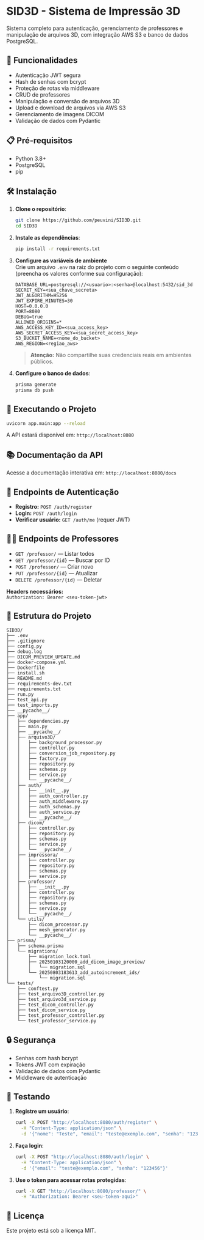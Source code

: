 # SID3D - Sistema de Impressão 3D

Sistema completo para autenticação, gerenciamento de professores e manipulação de arquivos 3D, com integração AWS S3 e banco de dados PostgreSQL.

## 🚀 Funcionalidades

- Autenticação JWT segura
- Hash de senhas com bcrypt
- Proteção de rotas via middleware
- CRUD de professores
- Manipulação e conversão de arquivos 3D
- Upload e download de arquivos via AWS S3
- Gerenciamento de imagens DICOM
- Validação de dados com Pydantic

## 📋 Pré-requisitos

- Python 3.8+
- PostgreSQL
- pip

## 🛠️ Instalação

1. **Clone o repositório**:
   ```bash
   git clone https://github.com/peuvini/SID3D.git
   cd SID3D
   ```

2. **Instale as dependências**:
   ```bash
   pip install -r requirements.txt
   ```

3. **Configure as variáveis de ambiente**  
   Crie um arquivo `.env` na raiz do projeto com o seguinte conteúdo (preencha os valores conforme sua configuração):

   ```env
   DATABASE_URL=postgresql://<usuario>:<senha>@localhost:5432/sid_3d
   SECRET_KEY=<sua_chave_secreta>
   JWT_ALGORITHM=HS256
   JWT_EXPIRE_MINUTES=30
   HOST=0.0.0.0
   PORT=8080
   DEBUG=true
   ALLOWED_ORIGINS=*
   AWS_ACCESS_KEY_ID=<sua_access_key>
   AWS_SECRET_ACCESS_KEY=<sua_secret_access_key>
   S3_BUCKET_NAME=<nome_do_bucket>
   AWS_REGION=<regiao_aws>
   ```

   > **Atenção:** Não compartilhe suas credenciais reais em ambientes públicos.

4. **Configure o banco de dados**:
   ```bash
   prisma generate
   prisma db push
   ```

## 🚀 Executando o Projeto

```bash
uvicorn app.main:app --reload
```

A API estará disponível em: `http://localhost:8080`

## 📚 Documentação da API

Acesse a documentação interativa em: `http://localhost:8080/docs`

## 🔐 Endpoints de Autenticação

- **Registro:** `POST /auth/register`
- **Login:** `POST /auth/login`
- **Verificar usuário:** `GET /auth/me` (requer JWT)

## 👨‍🏫 Endpoints de Professores

- `GET /professor/` — Listar todos
- `GET /professor/{id}` — Buscar por ID
- `POST /professor/` — Criar novo
- `PUT /professor/{id}` — Atualizar
- `DELETE /professor/{id}` — Deletar

**Headers necessários:**  
`Authorization: Bearer <seu-token-jwt>`

## 📁 Estrutura do Projeto

```
SID3D/
├── .env
├── .gitignore
├── config.py
├── debug.log
├── DICOM_PREVIEW_UPDATE.md
├── docker-compose.yml
├── Dockerfile
├── install.sh
├── README.md
├── requirements-dev.txt
├── requirements.txt
├── run.py
├── test_api.py
├── test_imports.py
├── __pycache__/
├── app/
│   ├── dependencies.py
│   ├── main.py
│   ├── __pycache__/
│   ├── arquivo3D/
│   │   ├── background_processor.py
│   │   ├── controller.py
│   │   ├── conversion_job_repository.py
│   │   ├── factory.py
│   │   ├── repository.py
│   │   ├── schemas.py
│   │   ├── service.py
│   │   └── __pycache__/
│   ├── auth/
│   │   ├── __init__.py
│   │   ├── auth_controller.py
│   │   ├── auth_middleware.py
│   │   ├── auth_schemas.py
│   │   ├── auth_service.py
│   │   └── __pycache__/
│   ├── dicom/
│   │   ├── controller.py
│   │   ├── repository.py
│   │   ├── schemas.py
│   │   ├── service.py
│   │   └── __pycache__/
│   ├── impressora/
│   │   ├── controller.py
│   │   ├── repository.py
│   │   ├── schemas.py
│   │   ├── service.py
│   ├── professor/
│   │   ├── __init__.py
│   │   ├── controller.py
│   │   ├── repository.py
│   │   ├── schemas.py
│   │   ├── service.py
│   │   └── __pycache__/
│   └── utils/
│       ├── dicom_processor.py
│       ├── mesh_generator.py
│       └── __pycache__/
├── prisma/
│   ├── schema.prisma
│   └── migrations/
│       ├── migration_lock.toml
│       ├── 20250103120000_add_dicom_image_preview/
│       │   └── migration.sql
│       └── 20250803183613_add_autoincrement_ids/
│           └── migration.sql
└── tests/
    ├── conftest.py
    ├── test_arquivo3D_controller.py
    ├── test_arquivo3d_service.py
    ├── test_dicom_controller.py
    ├── test_dicom_service.py
    ├── test_professor_controller.py
    └── test_professor_service.py
```

## 🔒 Segurança

- Senhas com hash bcrypt
- Tokens JWT com expiração
- Validação de dados com Pydantic
- Middleware de autenticação

## 🧪 Testando

1. **Registre um usuário**:
   ```bash
   curl -X POST "http://localhost:8080/auth/register" \
     -H "Content-Type: application/json" \
     -d '{"nome": "Teste", "email": "teste@exemplo.com", "senha": "123456"}'
   ```

2. **Faça login**:
   ```bash
   curl -X POST "http://localhost:8080/auth/login" \
     -H "Content-Type: application/json" \
     -d '{"email": "teste@exemplo.com", "senha": "123456"}'
   ```

3. **Use o token para acessar rotas protegidas**:
   ```bash
   curl -X GET "http://localhost:8080/professor/" \
     -H "Authorization: Bearer <seu-token-aqui>"
   ```

## 📝 Licença

Este projeto está sob a licença MIT.
